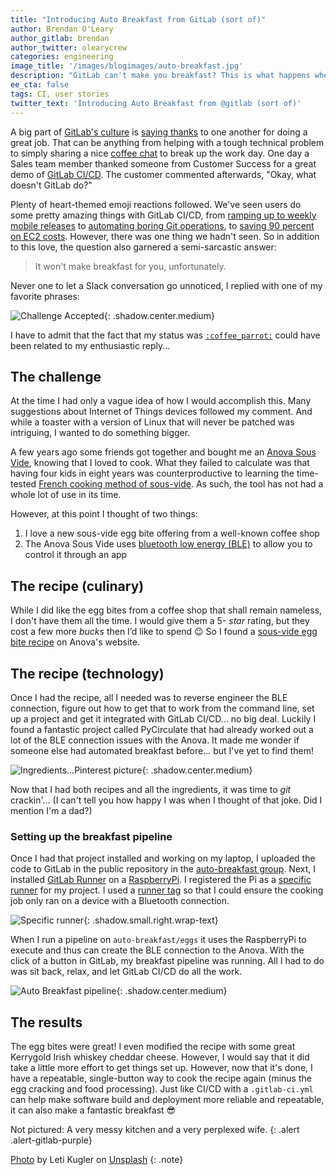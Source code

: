 ```yaml
---
title: "Introducing Auto Breakfast from GitLab (sort of)"
author: Brendan O'Leary
author_gitlab: brendan
author_twitter: olearycrew
categories: engineering
image_title: '/images/blogimages/auto-breakfast.jpg'
description: "GitLab can't make you breakfast? This is what happens when you tell a GitLab team member whose favorite catchphrase is \"Challenge accepted.\""
ee_cta: false
tags: CI, user stories
twitter_text: 'Introducing Auto Breakfast from @gitlab (sort of)'
---
```


A big part of [GitLab's culture](/company/culture/) is [saying thanks](/handbook/communication/#say-thanks) to one another for doing a great job. That can be anything from helping with a tough technical problem to simply sharing a nice [coffee chat](/company/culture/all-remote/#coffee-chats) to break up the work day. One day a Sales team member thanked someone from Customer Success for a great demo of [GitLab CI/CD](/features/continuous-integration/). The customer commented afterwards, "Okay, what doesn't GitLab do?"

Plenty of heart-themed emoji reactions followed. We've seen users do some pretty amazing things with GitLab CI/CD, from [ramping up to weekly mobile releases](/blog/2017/06/07/continuous-integration-ticketmaster/) to [automating boring Git operations](/blog/2017/11/02/automating-boring-git-operations-gitlab-ci/), to [saving 90 percent on EC2 costs](/blog/2017/11/23/autoscale-ci-runners/). However, there was one thing we hadn't seen. So in addition to this love, the question also garnered a semi-sarcastic answer:

> It won't make breakfast for you, unfortunately.

Never one to let a Slack conversation go unnoticed, I replied with one of my favorite phrases:

![Challenge Accepted](/images/blogimages/breakfast-challenge.png){: .shadow.center.medium}

I have to admit that the fact that my status was [`:coffee_parrot:`](https://github.com/jmhobbs/cultofthepartyparrot.com/issues/55) could have been related to my enthusiastic reply...

## The challenge

At the time I had only a vague idea of how I would accomplish this. Many suggestions about Internet of Things devices followed my comment. And while a toaster with a version of Linux that will never be patched was intriguing, I wanted to do something bigger.

A few years ago some friends got together and bought me an [Anova Sous Vide](https://anovaculinary.com/), knowing that I loved to cook. What they failed to calculate was that having four kids in eight years was counterproductive to learning the time-tested [French cooking method of sous-vide](https://en.wikipedia.org/wiki/Sous-vide). As such, the tool has not had a whole lot of use in its time.

However, at this point I thought of two things:

1. I love a new sous-vide egg bite offering from a well-known coffee shop
1. The Anova Sous Vide uses [bluetooth low energy (BLE)](https://en.wikipedia.org/wiki/Bluetooth_Low_Energy) to allow you to control it through an app

## The recipe (culinary)

While I did like the egg bites from a coffee shop that shall remain nameless, I don't have them all the time. I would give them a 5- _star_ rating, but they cost a few more _bucks_ then I’d like to spend 😉 So I found a [sous-vide egg bite recipe](https://recipes.anovaculinary.com/recipe/sous-vide-egg-bites-bacon-gruyere) on Anova's website.

## The recipe (technology)

Once I had the recipe, all I needed was to reverse engineer the BLE connection, figure out how to get that to work from the command line, set up a project and get it integrated with GitLab CI/CD... no big deal. Luckily I found a fantastic project called PyCirculate that had already worked out a lot of the BLE connection issues with the Anova. It made me wonder if someone else had automated breakfast before... but I've yet to find them!

![Ingredients...Pinterest picture](/images/blogimages/breakfast-pintrest.png){: .shadow.center.medium}

Now that I had both recipes and all the ingredients, it was time to _*git*_ crackin'... (I can't tell you how happy I was when I thought of that joke.  Did I mention I'm a dad?)

### Setting up the breakfast pipeline

Once I had that project installed and working on my laptop, I uploaded the code to GitLab in the public repository in the [auto-breakfast group](https://gitlab.com/auto-breakfast/eggs/). Next, I installed [GitLab Runner](https://docs.gitlab.com/runner/) on a [RaspberryPi](https://www.raspberrypi.org/). I registered the Pi as a [specific runner](https://docs.gitlab.com/runner/register/) for my project.  I used a [runner tag](https://docs.gitlab.com/ee/ci/runners/configure_runners.html#use-tags-to-control-which-jobs-a-runner-can-run) so that I could ensure the cooking job only ran on a device with a Bluetooth connection.

![Specific runner](/images/blogimages/breakfast-runner.png){: .shadow.small.right.wrap-text}

When I run a pipeline on `auto-breakfast/eggs` it uses the RaspberryPi to execute and thus can create the BLE connection to the Anova. With the click of a button in GitLab, my breakfast pipeline was running. All I had to do was sit back, relax, and let GitLab CI/CD do all the work.

![Auto Breakfast pipeline](/images/blogimages/breakfast-1.JPG){: .shadow.center.medium}

## The results

The egg bites were great! I even modified the recipe with some great Kerrygold Irish whiskey cheddar cheese. However, I would say that it did take a little more effort to get things set up. However, now that it's done, I have a repeatable, single-button way to cook the recipe again (minus the egg cracking and food processing). Just like CI/CD with a `.gitlab-ci.yml` can help make software build and deployment more reliable and repeatable, it can also make a fantastic breakfast 😎

Not pictured: A very messy kitchen and a very perplexed wife.
{: .alert .alert-gitlab-purple}

[Photo](https://unsplash.com/photos/I-ykyShydj0?utm_source=unsplash&utm_medium=referral&utm_content=creditCopyText) by Leti Kugler on [Unsplash](https://unsplash.com/?utm_source=unsplash&utm_medium=referral&utm_content=creditCopyText)
{: .note}
